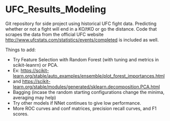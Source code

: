 # UFC_Results_Modeling
Git repository for side project using historical UFC fight data. Predicting whether or not a fight will end in a KO/tKO or go the distance. Code that scrapes the data from the official UFC website http://www.ufcstats.com/statistics/events/completed is included as well.


Things to add:

* Try Feature Selection with Random Forest (with tuning and metrics in scikit-leanrn) or PCA.
* Ex: https://scikit-learn.org/stable/auto_examples/ensemble/plot_forest_importances.html
* and https://scikit-learn.org/stable/modules/generated/sklearn.decomposition.PCA.html
* Bagging (incase the random starting configurations change the minima, averaging may help)
* Try other models if NNet continues to give low performance.
* More ROC curves and conf matrices, precision recall curves, and F1 scores.
